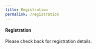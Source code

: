 ```yaml
---
title: Registration
permalink: /registration
---
```

#### **Registration**

Please check back for registration details.